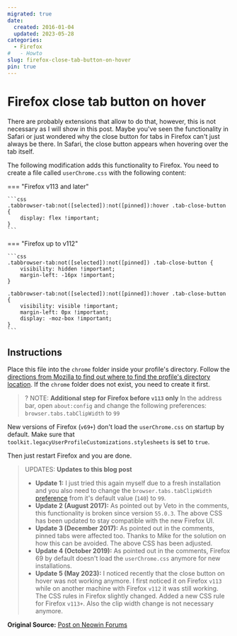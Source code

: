 ```yaml
---
migrated: true
date:
  created: 2016-01-04
  updated: 2023-05-28
categories:
  - Firefox
#   - Howto
slug: firefox-close-tab-button-on-hover
pin: true
---
```


# Firefox close tab button on hover

There are probably extensions that allow to do that, however, this is not necessary as I will show in this post.
Maybe you've seen the functionality in Safari or just wondered why the close button for tabs in Firefox can't just always be there.
In Safari, the close button appears when hovering over the tab itself.

<!-- more -->

The following modification adds this functionality to Firefox.
You need to create a file called `userChrome.css` with the following content:

=== "Firefox v113 and later"

    ```css
    .tabbrowser-tab:not([selected]):not([pinned]):hover .tab-close-button {
        display: flex !important;
    }
    ```

=== "Firefox up to v112"

    ```css
    .tabbrowser-tab:not([selected]):not([pinned]) .tab-close-button {
        visibility: hidden !important;
        margin-left: -16px !important;
    }

    .tabbrowser-tab:not([selected]):not([pinned]):hover .tab-close-button {
        visibility: visible !important;
        margin-left: 0px !important;
        display: -moz-box !important;
    }
    ```

## Instructions

Place this file into the `chrome` folder inside your profile's directory.
Follow the [directions from Mozilla to find out where to find the profile's directory location](https://support.mozilla.org/en-US/kb/profiles-where-firefox-stores-user-data).
If the `chrome` folder does not exist, you need to create it first.

<!-- markdownlint-disable-next-line max-one-sentence-per-line -->

> ? NOTE: **Additional step for Firefox before `v113` only**
> In the address bar, open `about:config` and change the following preferences:
> `browser.tabs.tabClipWidth` to `99`

New versions of Firefox (`v69+`) don't load the `userChrome.css` on startup by default.
Make sure that `toolkit.legacyUserProfileCustomizations.stylesheets` is set to `true`.

Then just restart Firefox and you are done.

> UPDATES: **Updates to this blog post**
>
> - **Update 1:** I just tried this again myself due to a fresh installation and you also need to change the `browser.tabs.tabClipWidth` [preference](https://kb.mozillazine.org/About:config) from it's default value (`140`) to `99`.
> - **Update 2 (August 2017):** As pointed out by Veto in the comments, this functionality is broken since version `55.0.3`.
>     The above CSS has been updated to stay compatible with the new Firefox UI.
> - **Update 3 (December 2017):** As pointed out in the comments, pinned tabs were affected too.
>     Thanks to Mike for the solution on how this can be avoided.
>     The above CSS has been adjusted.
> - **Update 4 (October 2019):** As pointed out in the comments, Firefox 69 by default doesn't load the `userChrome.css` anymore for new installations.
> - **Update 5 (May 2023):** I noticed recently that the close button on hover was not working anymore.
>     I first noticed it on Firefox `v113` while on another machine with Firefox `v112` it was still working.
>     The CSS rules in Firefox slightly changed.
>     Added a new CSS rule for Firefox `v113+`.
>     Also the clip width change is not necessary anymore.

**Original Source:** [Post on Neowin Forums](https://www.neowin.net/forum/topic/985580-firefox-tab-close-button-to-appear-when-you-hover-over-a-tab/?page=2)
